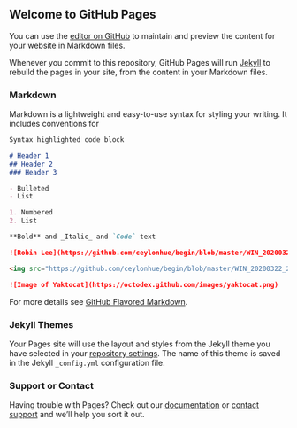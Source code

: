 ## Welcome to GitHub Pages

You can use the [editor on GitHub](https://github.com/ceylonhue/begin/edit/master/README.md) to maintain and preview the content for your website in Markdown files.

Whenever you commit to this repository, GitHub Pages will run [Jekyll](https://jekyllrb.com/) to rebuild the pages in your site, from the content in your Markdown files.

### Markdown

Markdown is a lightweight and easy-to-use syntax for styling your writing. It includes conventions for

```markdown
Syntax highlighted code block

# Header 1
## Header 2
### Header 3

- Bulleted
- List

1. Numbered
2. List

**Bold** and _Italic_ and `Code` text

![Robin Lee](https://github.com/ceylonhue/begin/blob/master/WIN_20200322_20_29_20_Pro.jpg?raw=true)

<img src="https://github.com/ceylonhue/begin/blob/master/WIN_20200322_20_29_20_Pro.jpg?raw=true" alt="alt text" width="640" height="480">

![Image of Yaktocat](https://octodex.github.com/images/yaktocat.png)
```

For more details see [GitHub Flavored Markdown](https://guides.github.com/features/mastering-markdown/).

### Jekyll Themes

Your Pages site will use the layout and styles from the Jekyll theme you have selected in your [repository settings](https://github.com/ceylonhue/begin/settings). The name of this theme is saved in the Jekyll `_config.yml` configuration file.

### Support or Contact

Having trouble with Pages? Check out our [documentation](https://help.github.com/categories/github-pages-basics/) or [contact support](https://github.com/contact) and we’ll help you sort it out.
